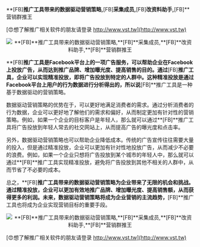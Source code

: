 **[FB]**推广工具带来的数据驱动营销策略,**[FB]**采集成员,**[FB]**改资料助手,**[FB]**营销群推王

[😍想了解推广相关软件的朋友请登录 http://www.vst.tw](http://www.vst.tw)

 <center><img src="https://vst.tw/MP4/tuiguang/png/7.png" alt="**[FB]**推广工具带来的数据驱动营销策略,**[FB]**采集成员,**[FB]**改资料助手,**[FB]**营销群推王"></center>

**[FB]**推广工具是Facebook平台上的一项广告服务，可以帮助企业在Facebook上投放广告，从而达到推广品牌、增加曝光度、提高销售的目的。通过**[FB]**推广工具，企业可以实现精准投放，即将广告投放到特定的人群中。这种精准投放是通过Facebook平台上用户的行为数据进行分析得出的，所以说**[FB]**推广工具是一种基于数据驱动的营销策略。

数据驱动营销策略的优势在于，可以更好地满足消费者的需求。通过分析消费者的行为数据，企业可以更好地了解他们的需求和偏好，从而制定更加有针对性的营销策略。例如，如果一个企业的目标客户是年轻人，那么就可以通过**[FB]**推广工具将广告投放到年轻人常去的社交网站上，从而提高广告的曝光度和点击率。

另外，数据驱动营销策略也可以帮助企业降低成本。传统的广告宣传往往需要大量的投入，但是通过精准投放，企业可以更加有针对性地投放广告，从而减少不必要的浪费。例如，如果一个企业只想将广告投放到某个城市的年轻人中，那么就可以通过**[FB]**推广工具实现精准投放，避免将广告投放到其他不相关的人群中，从而节省了不必要的成本。

总之，**[FB]**推广工具带来的数据驱动营销策略为企业带来了无限的机会和挑战。通过精准投放，企业可以更加有效地推广品牌、增加曝光度、提高销售额，从而获得更多的利润。未来，数据驱动营销策略将成为企业营销的主流趋势，**[FB]**推广工具也将成为企业实现营销目标的重要手段。

 <center><img src="https://vst.tw/MP4/tuiguang/png/3.png" alt="**[FB]**推广工具带来的数据驱动营销策略,**[FB]**采集成员,**[FB]**改资料助手,**[FB]**营销群推王"></center>

[😍想了解推广相关软件的朋友请登录 http://www.vst.tw](http://www.vst.tw)




